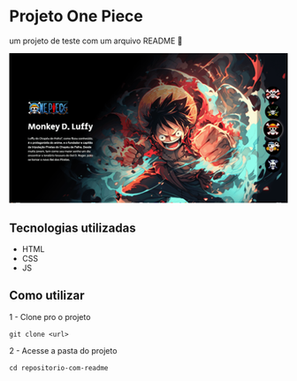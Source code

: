 # Projeto One Piece
um projeto de teste com um arquivo README 🚀

[<img src="./Tela-one-piece.gif" alt="gif da tela inicial do projeto one-piece">](https://iagob-jesus.github.io/projeto-one-piece/)

## Tecnologias utilizadas
- HTML
- CSS
- JS
## Como utilizar

1 - Clone pro o projeto
```
git clone <url>
```

2 - Acesse a pasta do projeto
```
cd repositorio-com-readme
```